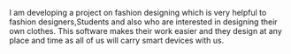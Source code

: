 I am developing a project on fashion designing which is very helpful to fashion designers,Students and also who are interested in designing their own clothes.
This software makes their work easier and they design at any place and time as all of us will carry smart devices with us.
